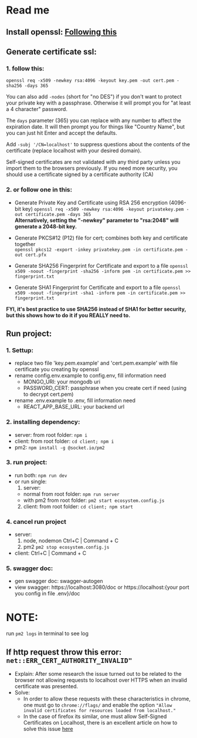 # Read me

## Install openssl: [Following this](https://github.com/openssl/openssl)  

## Generate certificate ssl:  
### 1. follow this:  

```openssl req -x509 -newkey rsa:4096 -keyout key.pem -out cert.pem -sha256 -days 365```

You can also add ```-nodes``` (short for "no DES") if you don't want to protect your private key with a passphrase. Otherwise it will prompt you for "at least a 4 character" password.

The ```days``` parameter (365) you can replace with any number to affect the expiration date. It will then prompt you for things like "Country Name", but you can just hit Enter and accept the defaults.

Add ```-subj '/CN=localhost'``` to suppress questions about the contents of the certificate (replace localhost with your desired domain).

Self-signed certificates are not validated with any third party unless you import them to the browsers previously. If you need more security, you should use a certificate signed by a certificate authority (CA)

### 2. or follow one in this:  
* Generate Private Key and Certificate using RSA 256 encryption (4096-bit key)
```openssl req -x509 -newkey rsa:4096 -keyout privatekey.pem -out certificate.pem -days 365```  
**Alternatively, setting the "-newkey" parameter to "rsa:2048" will generate a 2048-bit key.** 

* Generate PKCS#12 (P12) file for cert; combines both key and certificate together  
```openssl pkcs12 -export -inkey privatekey.pem -in certificate.pem -out cert.pfx```  

* Generate SHA256 Fingerprint for Certificate and export to a file
```openssl x509 -noout -fingerprint -sha256 -inform pem -in certificate.pem >> fingerprint.txt``` 

* Generate SHA1 Fingerprint for Certificate and export to a file
```openssl x509 -noout -fingerprint -sha1 -inform pem -in certificate.pem >> fingerprint.txt```  

**FYI, it's best practice to use SHA256 instead of SHA1 for better security, but this shows how to do it if you REALLY need to.**

## Run project:
### 1. Settup: 
* replace two file 'key.pem.example' and 'cert.pem.example' with file certificate you creating by openssl
* rename config.env.example to config.env, fill information need
  * MONGO_URI: your mongodb uri
  * PASSWORD_CERT: passphrase when you create cert if need (using to decrypt cert.pem)
* rename .env.example to .env, fill information need
  * REACT_APP_BASE_URL: your backend url
  
### 2. installing dependency:
  * server: from root folder: ```npm i```
  * client: from root folder: ```cd client; npm i```
  * pm2: ```npm install -g @socket.io/pm2```
### 3. run project:
  * run both: ```npm run dev```
  * or run single:
    1. server: 
      - normal from root folder: ```npm run server```
      - with pm2 from root folder: ```pm2 start ecosystem.config.js```
    2. client: from root folder: ```cd client; npm start```
### 4. cancel run project 
  * server:
      1. node, nodemon Ctrl+C | Command + C
      2. pm2 ```pm2 stop ecosystem.config.js```
  * client: Ctrl+C | Command + C
    
### 5. swagger doc:
  - gen swagger doc: swagger-autogen
  - view swagger: https://localhost:3080/doc or https://localhost:{your port you config in file .env}/doc

# NOTE:
run ```pm2 logs``` in terminal to see log
## If http request throw this error: ```net::ERR_CERT_AUTHORITY_INVALID"```
- Explain: After some research the issue turned out to be related to the browser not allowing requests to localhost over HTTPS when an invalid certificate was presented.
- Solve:
  - In order to allow these requests with these characteristics in chrome, one must go to ```chrome://flags/``` and enable the option ```"Allow invalid certificates for resources loaded from localhost."```
  - In the case of firefox its similar, one must allow Self-Signed Certificates on Localhost, there is an excellent article on how to solve this issue [here](https://improveandrepeat.com/2016/09/allowing-self-signed-certificates-on-localhost-with-chrome-and-firefox/) 
